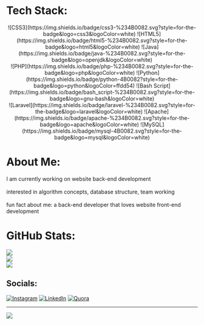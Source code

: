 # Tech Stack:
<div align="center">
  <!-- Top row of the circle -->
  <span>![CSS3](https://img.shields.io/badge/css3-%234B0082.svg?style=for-the-badge&logo=css3&logoColor=white)</span>
  <span>![HTML5](https://img.shields.io/badge/html5-%234B0082.svg?style=for-the-badge&logo=html5&logoColor=white)</span>
  <span>![Java](https://img.shields.io/badge/java-%234B0082.svg?style=for-the-badge&logo=openjdk&logoColor=white)</span>

  <!-- Middle row of the circle -->
  <br/>
  <span>![PHP](https://img.shields.io/badge/php-%234B0082.svg?style=for-the-badge&logo=php&logoColor=white)</span>
  <span>![Python](https://img.shields.io/badge/python-4B0082?style=for-the-badge&logo=python&logoColor=ffdd54)</span>
  <span>![Bash Script](https://img.shields.io/badge/bash_script-%234B0082.svg?style=for-the-badge&logo=gnu-bash&logoColor=white)</span>

  <!-- Bottom row of the circle -->
  <br/>
  <span>![Laravel](https://img.shields.io/badge/laravel-%234B0082.svg?style=for-the-badge&logo=laravel&logoColor=white)</span>
  <span>![Apache](https://img.shields.io/badge/apache-%234B0082.svg?style=for-the-badge&logo=apache&logoColor=white)</span>
  <span>![MySQL](https://img.shields.io/badge/mysql-4B0082.svg?style=for-the-badge&logo=mysql&logoColor=white)</span>
</div>

# About Me:
I am currently working on website back-end development<br><br>interested in algorithm concepts, database structure, team working<br><br>fun fact about me: a back-end developer that loves website front-end development

# GitHub Stats:
![](https://github-readme-stats.vercel.app/api?username=Amirmohammad-Ghobadi&theme=midnight-purple&hide_border=false&include_all_commits=false&count_private=false)<br/>
![](https://github-readme-streak-stats.herokuapp.com/?user=Amirmohammad-Ghobadi&theme=midnight-purple&hide_border=false)<br/>
![](https://github-readme-stats.vercel.app/api/top-langs/?username=Amirmohammad-Ghobadi&theme=midnight-purple&hide_border=false&include_all_commits=false&count_private=false&layout=compact)

## Socials:
[![Instagram](https://img.shields.io/badge/Instagram-%23E4405F.svg?logo=Instagram&logoColor=white)](https://instagram.com/#instagram) [![LinkedIn](https://img.shields.io/badge/LinkedIn-%230077B5.svg?logo=linkedin&logoColor=white)](https://linkedin.com/in/#linkedin) [![Quora](https://img.shields.io/badge/Quora-%23B92B27.svg?logo=Quora&logoColor=white)](https://quora.com/profile/#qoura)

---
[![](https://visitcount.itsvg.in/api?id=Amirmohammad-Ghobadi&icon=0&color=0)](https://visitcount.itsvg.in)
